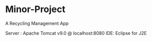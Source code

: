 # Minor-Project
A Recycling Management App

Server : Apache Tomcat v9.0 @ localhost:8080
IDE: Eclipse for J2E

